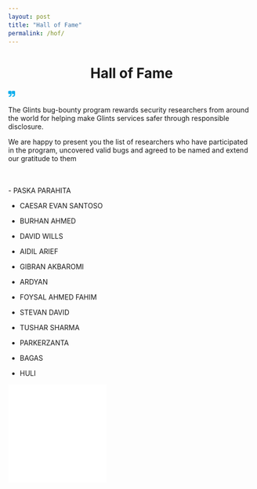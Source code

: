 ```yaml
---
layout: post
title: "Hall of Fame"
permalink: /hof/
---
```


<center> <h1> Hall of Fame </h1></center>

<svg data-testid="icon-svg" class="IconStyle__VerticalCenteredSvg-x7d280-0 iFpcQN" width="1em" height="1em" fill="#0BAEEC" viewBox="0 0 100 100"><path d="M36.0006567,8 C39.3335644,8 42.1673568,9.11355563 44.5002828,11.3404579 C46.8332087,13.5673602 48,16.2715305 48,19.4540136 L48,19.4540136 L48,61.4538046 C48,65.5899878 47.1561012,69.5372698 45.4689604,73.2958596 C43.7816006,77.0546583 41.5001186,80.3052628 38.6256088,83.0499716 C35.7504424,85.7944715 32.3444187,87.9726858 28.4068811,89.5831517 C24.4691245,91.1934088 20.3336921,92 15.999927,92 L15.999927,92 L12.0002189,92 C10.9159567,92 9.97967784,91.6209439 9.18700403,90.8659661 C8.39564369,90.1105705 7.99963515,89.2137079 7.99963515,88.1812293 L7.99963515,88.1812293 L7.99963515,80.5438968 C7.99963515,79.5097466 8.39564369,78.6145557 9.18700403,77.8593689 C9.97902111,77.1041822 10.9161756,76.7253351 12.0002189,76.7253351 L12.0002189,76.7253351 L15.9997081,76.7253351 C20.4170969,76.7253351 24.187606,75.2337682 27.312549,72.2516792 C30.4372731,69.2681274 32.000073,65.669811 32.000073,61.4535956 L32.000073,61.4535956 L32.000073,59.5455685 C32.000073,57.9539091 31.4168962,56.6008836 30.2501049,55.4881638 C29.0833136,54.3748172 27.6663079,53.8177259 26.0001824,53.8177259 L26.0001824,53.8177259 L12.0002189,53.8177259 C8.66709233,53.8177259 5.83308098,52.7035434 3.49949833,50.4768501 C1.16613459,48.2499478 0,45.5459864 0,42.3637123 L0,42.3637123 L0,19.4548494 C0,16.2723663 1.16679132,13.5679871 3.49949833,11.3406669 C5.83329989,9.11376459 8.66643559,8 12.0002189,8 L12.0002189,8 Z M87.9991243,8 C91.3329685,8 94.1663748,9.11376459 96.4991243,11.3406669 C98.8336252,13.5673602 99.9993433,16.2715305 100,19.4540136 L100,19.4540136 L100,61.4538046 C100,65.5899878 99.155648,69.5381056 97.4686953,73.2958596 C95.7823993,77.0538225 93.4995622,80.3052628 90.6243433,83.0499716 C87.7489054,85.7944715 84.3432574,87.9726858 80.4063047,89.5831517 C76.4680385,91.1934088 72.3327496,92 67.9995622,92 L67.9995622,92 L63.9991243,92 C62.915718,92 61.9776708,91.6209439 61.1867338,90.8659661 C60.3949212,90.1105705 59.9984676,89.2137079 59.9984676,88.1812293 L59.9984676,88.1812293 L59.9984676,80.5438968 C59.9984676,79.5097466 60.3949212,78.6145557 61.1867338,77.8593689 C61.9778897,77.1041822 62.915937,76.7253351 63.9991243,76.7253351 L63.9991243,76.7253351 L67.9995622,76.7253351 C72.4174694,76.7253351 76.1871716,75.2337682 79.3119527,72.2516792 C82.4373905,69.2681274 84.0002189,65.669811 84.0002189,61.4535956 L84.0002189,61.4535956 L84.0002189,59.5455685 C84.0002189,57.9539091 83.415718,56.6015105 82.2502189,55.4881638 C81.0836252,54.3748172 79.6654991,53.8177259 77.9993433,53.8177259 L77.9993433,53.8177259 L63.9991243,53.8177259 C60.6654991,53.8177259 57.8320928,52.7035434 55.4991243,50.4768501 C53.1663748,48.2499478 52,45.5459864 52,42.3637123 L52,42.3637123 L52,19.4548494 C52,16.2723663 53.1663748,13.5681961 55.4991243,11.3406669 C57.8320928,9.11376459 60.6652802,8 63.9991243,8 L63.9991243,8 Z"></path></svg>

The Glints bug-bounty program rewards security researchers from around the world for helping make Glints services safer through responsible disclosure.

We are happy to present you the list of researchers who have participated in the program, uncovered valid bugs and agreed to be named and extend our gratitude to them

<br/>
<br/>
-   PASKA PARAHITA

-   CAESAR EVAN SANTOSO

-   BURHAN AHMED

-   DAVID WILLS

-   AIDIL ARIEF

-   GIBRAN AKBAROMI

-   ARDYAN

-   FOYSAL AHMED FAHIM

-   STEVAN DAVID

-   TUSHAR SHARMA

-   PARKERZANTA

-   BAGAS

-   HULI

<img style="width:10%px;" src="/assets/200w.gif" alt="Glints Security">
